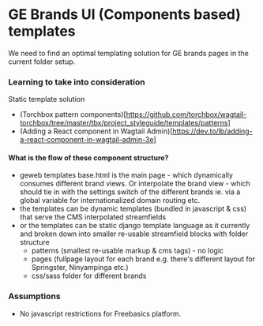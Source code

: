 # GE Brands UI (Components based) templates

We need to find an optimal templating solution for GE brands pages in the current folder setup.


### Learning to take into consideration

Static template solution
* (Torchbox pattern components)[https://github.com/torchbox/wagtail-torchbox/tree/master/tbx/project_styleguide/templates/patterns]
* (Adding a React component in Wagtail Admin)[https://dev.to/lb/adding-a-react-component-in-wagtail-admin-3e]
#### What is the flow of these component structure?

- geweb templates base.html is the main page - which dynamically consumes different brand views. Or interpolate the brand view - which should tie in with the settings switch of the different brands ie. via a global variable for internationalized domain routing etc.
- the templates can be dynamic templates (bundled in javascript & css)  that serve the CMS interpolated streamfields 
- or the templates can be static django template language as it currently and broken down into smaller re-usable streamfield blocks with folder structure 
    - patterns (smallest re-usable markup & cms tags) - no logic 
    - pages (fullpage layout for each brand e.g. there's different layout for Springster, Ninyampinga etc.)
    - css/sass folder for different brands


### Assumptions 
- No javascript restrictions for Freebasics platform.